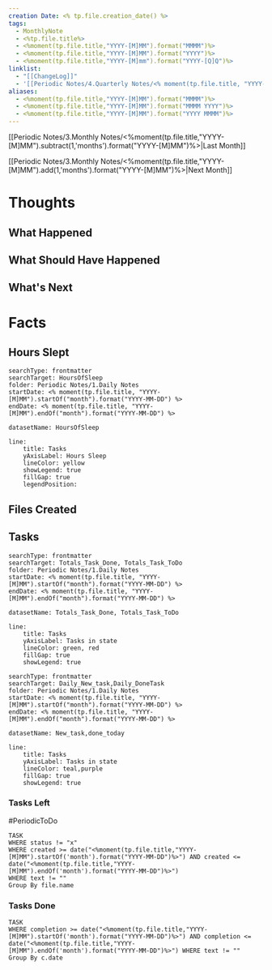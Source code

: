 ```yaml
---
creation Date: <% tp.file.creation_date() %>
tags:
  - MonthlyNote
  - <%tp.file.title%>
  - <%moment(tp.file.title,"YYYY-[M]MM").format("MMMM")%>
  - <%moment(tp.file.title,"YYYY-[M]MM").format("YYYY")%>
  - <%moment(tp.file.title,"YYYY-[M]mm").format("YYYY-[Q]Q")%>
linklist:
  - "[[ChangeLog]]"
  - '[[Periodic Notes/4.Quarterly Notes/<% moment(tp.file.title, "YYYY-[M]MM").format("YYYY-[Q]Q") %>|<% moment(tp.file.title, "YYYY-[M]MM").format("YYYY-[Q]Q") %>]]'
aliases:
  - <%moment(tp.file.title,"YYYY-[M]MM").format("MMMM")%>
  - <%moment(tp.file.title,"YYYY-[M]MM").format("MMMM YYYY")%>
  - <%moment(tp.file.title,"YYYY-[M]MM").format("YYYY MMMM")%>
---
```


[[Periodic Notes/3.Monthly Notes/<%moment(tp.file.title,"YYYY-[M]MM").subtract(1,'months').format("YYYY-[M]MM")%>|Last Month]] 

[[Periodic Notes/3.Monthly Notes/<%moment(tp.file.title,"YYYY-[M]MM").add(1,'months').format("YYYY-[M]MM")%>|Next Month]]

# Thoughts

## What Happened
## What Should Have Happened
## What's Next

# Facts
## Hours Slept
```tracker
searchType: frontmatter
searchTarget: HoursOfSleep
folder: Periodic Notes/1.Daily Notes
startDate: <% moment(tp.file.title, "YYYY-[M]MM").startOf("month").format("YYYY-MM-DD") %>
endDate: <% moment(tp.file.title, "YYYY-[M]MM").endOf("month").format("YYYY-MM-DD") %>

datasetName: HoursOfSleep

line:
	title: Tasks
	yAxisLabel: Hours Sleep
	lineColor: yellow
	showLegend: true
	fillGap: true
	legendPosition:
```

## Files Created
## Tasks
```tracker
searchType: frontmatter
searchTarget: Totals_Task_Done, Totals_Task_ToDo
folder: Periodic Notes/1.Daily Notes
startDate: <% moment(tp.file.title, "YYYY-[M]MM").startOf("month").format("YYYY-MM-DD") %>
endDate: <% moment(tp.file.title, "YYYY-[M]MM").endOf("month").format("YYYY-MM-DD") %>

datasetName: Totals_Task_Done, Totals_Task_ToDo

line:
	title: Tasks
	yAxisLabel: Tasks in state
	lineColor: green, red
	fillGap: true
	showLegend: true
```

```tracker
searchType: frontmatter
searchTarget: Daily_New_task,Daily_DoneTask
folder: Periodic Notes/1.Daily Notes
startDate: <% moment(tp.file.title, "YYYY-[M]MM").startOf("month").format("YYYY-MM-DD") %>
endDate: <% moment(tp.file.title, "YYYY-[M]MM").endOf("month").format("YYYY-MM-DD") %>

datasetName: New_task,done_today

line:
	title: Tasks
	yAxisLabel: Tasks in state
	lineColor: teal,purple
	fillGap: true
	showLegend: true
```

### Tasks Left
#PeriodicToDo 
```dataview
TASK 
WHERE status != "x"
WHERE created >= date("<%moment(tp.file.title,"YYYY-[M]MM").startOf('month').format("YYYY-MM-DD")%>") AND created <= date("<%moment(tp.file.title,"YYYY-[M]MM").endOf('month').format("YYYY-MM-DD")%>") 
WHERE text != ""
Group By file.name 
```

### Tasks Done
```dataview
TASK
WHERE completion >= date("<%moment(tp.file.title,"YYYY-[M]MM").startOf('month').format("YYYY-MM-DD")%>") AND completion <= date("<%moment(tp.file.title,"YYYY-[M]MM").endOf('month').format("YYYY-MM-DD")%>") WHERE text != ""
Group By c.date
```
